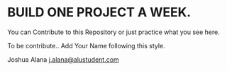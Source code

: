 # BUILD ONE PROJECT A WEEK.

You can Contribute to this Repository or just practice what you see here.

To be contribute..
Add Your Name following this style.

Joshua Alana <j.alana@alustudent.com>
